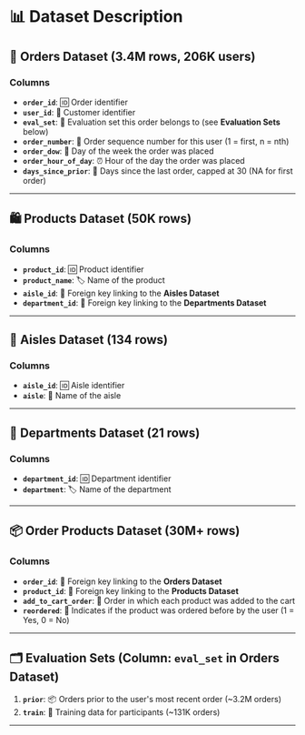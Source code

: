 # 📊 **Dataset Description**

## 🛒 **Orders Dataset** (3.4M rows, 206K users)

### **Columns**
- **`order_id`**: 🆔 Order identifier  
- **`user_id`**: 👤 Customer identifier  
- **`eval_set`**: 📂 Evaluation set this order belongs to (see **Evaluation Sets** below)  
- **`order_number`**: 🔢 Order sequence number for this user (1 = first, n = nth)  
- **`order_dow`**: 📅 Day of the week the order was placed  
- **`order_hour_of_day`**: ⏰ Hour of the day the order was placed  
- **`days_since_prior`**: 🔄 Days since the last order, capped at 30 (NA for first order)  

---

## 🛍️ **Products Dataset** (50K rows)

### **Columns**
- **`product_id`**: 🆔 Product identifier  
- **`product_name`**: 🏷️ Name of the product  
- **`aisle_id`**: 🔗 Foreign key linking to the **Aisles Dataset**  
- **`department_id`**: 🔗 Foreign key linking to the **Departments Dataset**  

---

## 🛒 **Aisles Dataset** (134 rows)

### **Columns**
- **`aisle_id`**: 🆔 Aisle identifier  
- **`aisle`**: 🏬 Name of the aisle  

---

## 🏢 **Departments Dataset** (21 rows)

### **Columns**
- **`department_id`**: 🆔 Department identifier  
- **`department`**: 🏷️ Name of the department  

---

## 📦 **Order Products Dataset (30M+ rows)**

### **Columns**
- **`order_id`**: 🔗 Foreign key linking to the **Orders Dataset**  
- **`product_id`**: 🔗 Foreign key linking to the **Products Dataset**  
- **`add_to_cart_order`**: 🛒 Order in which each product was added to the cart  
- **`reordered`**: 🔄 Indicates if the product was ordered before by the user (1 = Yes, 0 = No)  

---

## 🗂️ **Evaluation Sets** (Column: `eval_set` in **Orders Dataset**)

1. **`prior`**: 📦 Orders prior to the user's most recent order (~3.2M orders)  
2. **`train`**: 📘 Training data for participants (~131K orders)   

---
